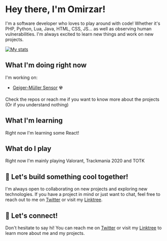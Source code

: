 # Hey there, I'm Omirzar!

I'm a software developer who loves to play around with code! Whether it's PHP, Python, Lua, Java, HTML, CSS, JS... as well as observing human vulnerabilities. I'm always excited to learn new things and work on new projects.

[![My stats](https://awesome-github-stats.azurewebsites.net/user-stats/Omirzar1337?cardType=github&theme=github-dark&preferLogin=false)](https://git.io/awesome-stats-card)




## What I'm doing right now

I'm working on:
- [Geiger-Müller Sensor](https://github.com/4Xsample/Idees-per-Arduino/tree/main/Geiger%20Web%20Esp32-C3) ☢️

Check the repos or reach me if you want to know more about the projects (Or if you understand nothing)

## What I'm learning

Right now I'm learning some React!

## What do I play

Right now I'm mainly playing Valorant, Trackmania 2020 and TOTK

## 🤖 Let's build something cool together!

I'm always open to collaborating on new projects and exploring new technologies. If you have a project in mind or just want to chat, feel free to reach out to me on [Twitter](https://twitter.com/Omirzar1337) or visit my [Linktree](https://linktr.ee/hornystar).


## 🌟 Let's connect!

Don't hesitate to say hi! You can reach me on [Twitter](https://twitter.com/Omirzar1337) or visit my [Linktree](https://linktr.ee/hornystar) to learn more about me and my projects.
